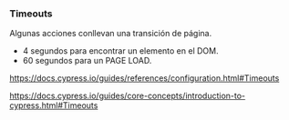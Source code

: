 ### Timeouts 

Algunas acciones conllevan una transición de página.

* 4 segundos para encontrar un elemento en el DOM.
* 60 segundos para un PAGE LOAD.

https://docs.cypress.io/guides/references/configuration.html#Timeouts

https://docs.cypress.io/guides/core-concepts/introduction-to-cypress.html#Timeouts





